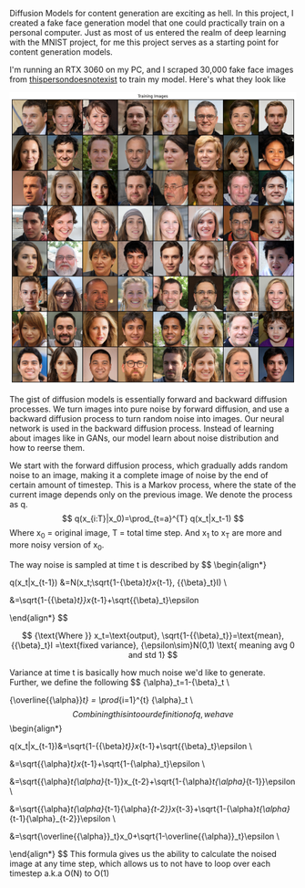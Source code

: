 Diffusion Models for content generation are exciting as hell. In this project, I created a fake face generation model that one could practically train on a personal computer. Just as most of us entered the realm of deep learning with the MNIST project, for me this project serves as a starting point for content generation models. 

I'm running an RTX 3060 on my PC, and I scraped 30,000 fake face images from <a href="https://thispersondoesnotexist.com/">thispersondoesnotexist</a> to train my model. Here's what they look like

![alt text](https://github.com/Emericen/face_diffusion/blob/master/assets/demo-1.png?raw=true)

The gist of diffusion models is essentially forward and backward diffusion processes. We turn images into pure noise by forward diffusion, and use a backward diffusion process to turn random noise into images. Our neural network is used in the backward diffusion process. Instead of learning about images like in GANs, our model learn about noise distribution and how to reerse them.

We start with the forward diffusion process, which gradually adds random noise to an image, making it a complete image of noise by the end of certain amount of timestep. This is a Markov process, where the state of the current image depends only on the previous image. We denote the process as q.
$$
q(x_{i:T}|x_0)=\prod_{t=a}^{T} q(x_t|x_t-1) 
$$
Where x<sub>0</sub> = original image, T = total time step. And x<sub>1</sub> to x<sub>T</sub> are more and more noisy version of x<sub>0</sub>.

The way noise is sampled at time t is described by 
$$
\begin{align*}

q(x_t|x_{t-1}) &=N(x_t;\sqrt{1-{\beta}_t}x_{t-1}, {{\beta}_t}I) \\

&=\sqrt{1-{{\beta}_t}}x_{t-1}+\sqrt{{\beta}_t}\epsilon

\end{align*}
$$

$$
{\text{Where }} x_t=\text{output}, \sqrt{1-{{\beta}_t}}=\text{mean}, {{\beta}_t}I =\text{fixed variance}, {\epsilon\sim}N(0,1) \text{ meaning avg 0 and std 1}
$$

Variance at time t is basically how much noise we'd like to generate. Further, we define the following
$$
{\alpha}_t=1-{\beta}_t \\

{\overline{{\alpha}}_t} = \prod_{i=1}^{t} {\alpha}_t \\
$$
Combining this into our definition of q, we have
$$
\begin{align*}

q(x_t|x_{t-1})&=\sqrt{1-{{\beta}_t}}x_{t-1}+\sqrt{{\beta}_t}\epsilon \\

&=\sqrt{{\alpha}_t}x_{t-1}+\sqrt{1-{\alpha}_t}\epsilon \\

&=\sqrt{{\alpha}_t{\alpha}_{t-1}}x_{t-2}+\sqrt{1-{\alpha}_t{\alpha}_{t-1}}\epsilon \\

&=\sqrt{{\alpha}_t{\alpha}_{t-1}{\alpha}_{t-2}}x_{t-3}+\sqrt{1-{\alpha}_t{\alpha}_{t-1}{\alpha}_{t-2}}\epsilon \\

&=\sqrt{\overline{{\alpha}}_t}x_0+\sqrt{1-\overline{{\alpha}}_t}\epsilon \\

\end{align*}
$$
This formula gives us the ability to calculate the noised image at any time step, which allows us to not have to loop over each timestep a.k.a O(N) to O(1)

